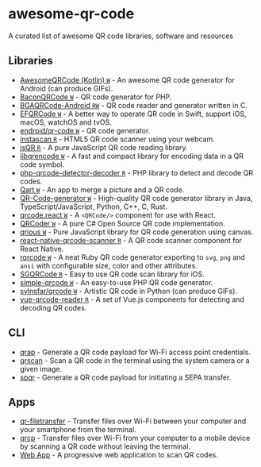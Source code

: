 # awesome-qr-code

A curated list of awesome QR code libraries, software and resources

## Libraries

- [AwesomeQRCode (Kotlin) `W`](https://github.com/SumiMakito/AwesomeQRCode) - An awesome QR code generator for Android (can produce GIFs).
- [BaconQRCode `W`](https://github.com/Bacon/BaconQRCode) - QR code generator for PHP.
- [BGAQRCode-Android `RW`](https://github.com/bingoogolapple/BGAQRCode-Android) - QR code reader and generator written in C.
- [EFQRCode `W`](https://github.com/EFPrefix/EFQRCode) - A better way to operate QR code in Swift, support iOS, macOS, watchOS and tvOS.
- [endroid/qr-code `W`](https://github.com/endroid/qr-code) - QR code generator.
- [instascan `R`](https://github.com/schmich/instascan) - HTML5 QR code scanner using your webcam.
- [jsQR `R`](https://github.com/cozmo/jsQR) - A pure JavaScript QR code reading library.
- [libqrencode `W`](https://github.com/fukuchi/libqrencode) - A fast and compact library for encoding data in a QR code symbol.
- [php-qrcode-detector-decoder `R`](https://github.com/khanamiryan/php-qrcode-detector-decoder) - PHP library to detect and decode QR codes.
- [Qart `W`](https://github.com/scola/Qart) - An app to merge a picture and a QR code.
- [QR-Code-generator `W`](https://github.com/nayuki/QR-Code-generator) - High-quality QR code generator library in Java, TypeScript/JavaScript, Python, C++, C, Rust.
- [qrcode.react `W`](https://github.com/zpao/qrcode.react) - A `<QRCode/>` component for use with React.
- [QRCoder `W`](https://github.com/codebude/QRCoder) - A pure C# Open Source QR code implementation.
- [qrious `W`](https://github.com/neocotic/qrious) - Pure JavaScript library for QR code generation using canvas.
- [react-native-qrcode-scanner `R`](https://github.com/moaazsidat/react-native-qrcode-scanner) - A QR code scanner component for React Native.
- [rqrcode `W`](https://github.com/whomwah/rqrcode) - A neat Ruby QR code generator exporting to `svg`, `png` and `ansi` with configurable size, color and other attributes.
- [SGQRCode `R`](https://github.com/kingsic/SGQRCode) - Easy to use QR code scan library for iOS.
- [simple-qrcode `W`](https://github.com/SimpleSoftwareIO/simple-qrcode) - An easy-to-use PHP QR code generator.
- [sylnsfar/qrcode `W`](https://github.com/sylnsfar/qrcode) - Artistic QR code in Python (can produce GIFs).
- [vue-qrcode-reader `R`](https://github.com/gruhn/vue-qrcode-reader) - A set of Vue.js components for detecting and decoding QR codes.

## CLI

- [qrap](https://github.com/make-github-pseudonymous-again/qrap) - Generate a QR code payload for Wi-Fi access point credentials.
- [qrscan](https://github.com/sayanarijit/qrscan) - Scan a QR code in the terminal using the system camera or a given image.
- [spqr](https://github.com/make-github-pseudonymous-again/spqr) - Generate a QR code payload for initiating a SEPA transfer.

## Apps

- [qr-filetransfer](https://github.com/sdushantha/qr-filetransfer) - Transfer files over Wi-Fi between your computer and your smartphone from the terminal.
- [qrcp](https://github.com/claudiodangelis/qrcp) - Transfer files over Wi-Fi from your computer to a mobile device by scanning a QR code without leaving the terminal.
- [Web App](https://github.com/code-kotis/qr-code-scanner) - A progressive web application to scan QR codes.
